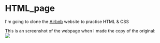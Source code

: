 # HTML_page

I'm going to clone the [Airbnb](https://www.airbnb.cat/) website to practise HTML &amp; CSS

This is an screenshot of the webpage when I made the copy of the original:
<img src="images/webpage">
